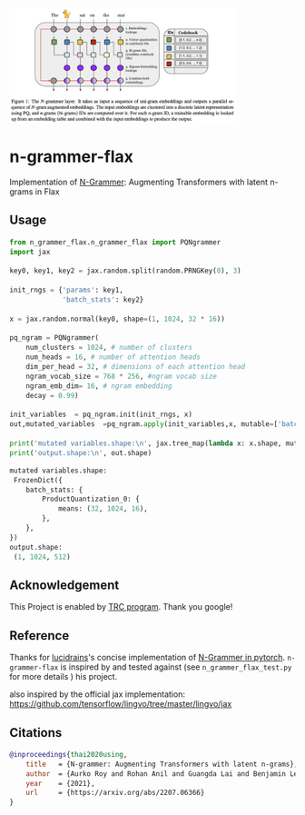 <img src="./n-grammer.png" width="400px"></img>

# n-grammer-flax
Implementation of <a href="https://arxiv.org/abs/2207.06366">N-Grammer</a>: Augmenting Transformers with latent n-grams in Flax

## Usage
```python
from n_grammer_flax.n_grammer_flax import PQNgrammer
import jax

key0, key1, key2 = jax.random.split(random.PRNGKey(0), 3)

init_rngs = {'params': key1, 
             'batch_stats': key2}

x = jax.random.normal(key0, shape=(1, 1024, 32 * 16)) 

pq_ngram = PQNgrammer(
    num_clusters = 1024, # number of clusters
    num_heads = 16, # number of attention heads
    dim_per_head = 32, # dimensions of each attention head
    ngram_vocab_size = 768 * 256, #ngram vocab size 
    ngram_emb_dim= 16, # ngram embedding 
    decay = 0.99)

init_variables  = pq_ngram.init(init_rngs, x)
out,mutated_variables  =pq_ngram.apply(init_variables,x, mutable=['batch_stats'])

print('mutated variables.shape:\n', jax.tree_map(lambda x: x.shape, mutated_variables))
print('output.shape:\n', out.shape)
```

```python
mutated variables.shape:
 FrozenDict({
    batch_stats: {
        ProductQuantization_0: {
            means: (32, 1024, 16),
        },
    },
})
output.shape:
 (1, 1024, 512)
```
## Acknowledgement
This Project is enabled by [TRC program](https://sites.research.google/trc/about/). Thank you google!

## Reference
Thanks for [lucidrains](https://github.com/lucidrains)'s concise implementation of [N-Grammer in pytorch](https://github.com/lucidrains/n-grammer-pytorch). `n-grammer-flax` is inspired by and tested against (see `n_grammer_flax_test.py` for more details ) his project.

also inspired by the official jax implementation: https://github.com/tensorflow/lingvo/tree/master/lingvo/jax

## Citations

```bibtex
@inproceedings{thai2020using,
    title   = {N-grammer: Augmenting Transformers with latent n-grams},
    author  = {Aurko Roy and Rohan Anil and Guangda Lai and Benjamin Lee and Jeffrey Zhao and Shuyuan Zhang and Shibo Wang and Ye Zhang and Shen Wu and Rigel Swavely and Tao (Alex)Yu and Phuong Dao and Christopher Fifty and Zhifeng Chen and Yonghui Wu},
    year    = {2021},
    url     = {https://arxiv.org/abs/2207.06366}
}
